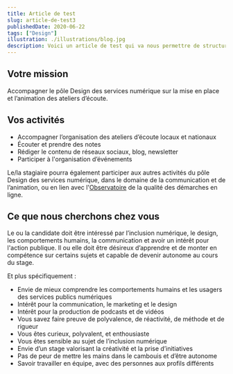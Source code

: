 ```yaml
---
title: Article de test
slug: article-de-test3
publishedDate: 2020-06-22
tags: ["Design"]
illustration: ./illustrations/blog.jpg
description: Voici un article de test qui va nous permettre de structurer le blog. En un rien de temps.
---
```


## Votre mission
Accompagner le pôle Design des services numérique sur la mise en place et l’animation des ateliers d’écoute.

## Vos activités
* Accompagner l’organisation des ateliers d’écoute locaux et nationaux
* Écouter et prendre des notes
* Rédiger le contenu de réseaux sociaux, blog, newsletter
* Participer à l'organisation d’événements

Le/la stagiaire pourra également participer aux autres activités du pôle Design des services numérique, dans le domaine de la communication et de l’animation, ou en lien avec l'[Observatoire](https://observatoire.numerique.gouv.fr) de la qualité des démarches en ligne.

## Ce que nous cherchons chez vous
Le ou la candidate doit être intéressé par l’inclusion numérique, le design, les comportements humains, la communication et avoir un intérêt pour l'action publique. Il ou elle doit être désireux d’apprendre et de monter en compétence sur certains sujets et capable de devenir autonome au cours du stage.

Et plus spécifiquement :

* Envie de mieux comprendre les comportements humains et les usagers des services publics numériques
* Intérêt pour la communication, le marketing et le design
* Intérêt pour la production de podcasts et de vidéos
* Vous savez faire preuve de polyvalence, de réactivité, de méthode et de rigueur
* Vous êtes curieux, polyvalent, et enthousiaste
* Vous êtes sensible au sujet de l’inclusion numérique
* Envie d’un stage valorisant la créativité et la prise d’initiatives
* Pas de peur de mettre les mains dans le cambouis et d’être autonome
* Savoir travailler en équipe, avec des personnes aux profils différents

